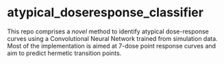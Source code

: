 # atypical_doseresponse_classifier
This repo comprises a *novel* method to identify atypical dose-response curves using a Convolutional Neural Network trained from simulation data. Most of the implementation is aimed at 7-dose point response curves and aim to predict hermetic transition points.
